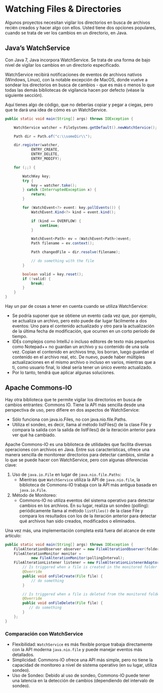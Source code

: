 # Watching Files & Directories

Algunos proyectos necesitan vigilar los directorios en busca de archivos recién creados y hacer algo con ellos. Usted tiene dos opciones populares, cuando se trata de ver los cambios en un directorio, en Java.

## Java’s WatchService

Con Java 7, Java incorpora WatchService. Se trata de una forma de bajo nivel de vigilar los cambios en un directorio especificado.

WatchService recibirá notificaciones de eventos de archivos nativos (Windows, Linux), con la notable excepción de MacOS, donde vuelve a sondear los directorios en busca de cambios - que es más o menos lo que todas las demás bibliotecas de vigilancia hacen por defecto (véase la siguiente sección).

Aquí tienes algo de código, que no deberías copiar y pegar a ciegas, pero que te dará una idea de cómo es un WatchService.

```java
public static void main(String[] args) throws IOException {

    WatchService watcher = FileSystems.getDefault().newWatchService();

    Path dir = Path.of("c:\\someDir\\");

    dir.register(watcher,
            ENTRY_CREATE,
            ENTRY_DELETE,
            ENTRY_MODIFY);

    for (;;) {

        WatchKey key;
        try {
            key = watcher.take();
        } catch (InterruptedException x) {
            return;
        }

        for (WatchEvent<?> event: key.pollEvents()) {
            WatchEvent.Kind<?> kind = event.kind();

            if (kind == OVERFLOW) {
                continue;
            }

            WatchEvent<Path> ev = (WatchEvent<Path>)event;
            Path filename = ev.context();

            Path changedFile = dir.resolve(filename);

            // do something with the file
        }

        boolean valid = key.reset();
        if (!valid) {
            break;
        }
    }
}
```

Hay un par de cosas a tener en cuenta cuando se utiliza WatchService:

- Se podría suponer que se obtiene un evento cada vez que, por ejemplo, se actualiza un archivo, pero esto puede dar lugar fácilmente a dos eventos: Uno para el contenido actualizado y otro para la actualización de la última fecha de modificación, que ocurren en un corto período de tiempo.
- IDEs complejos como IntelliJ o incluso editores de texto más pequeños como Notepad++ no guardan un archivo y su contenido de una sola vez. Copian el contenido en archivos tmp, los borran, luego guardan el contenido en el archivo real, etc. De nuevo, puede haber múltiples actualizaciones en el mismo archivo o incluso en varios, mientras que a ti, como usuario final, lo ideal sería tener un único evento actualizado.
- Por lo tanto, tendrá que aplicar algunas soluciones.

## Apache Commons-IO

Hay otra biblioteca que te permite vigilar los directorios en busca de cambios entrantes: Commons IO. Tiene la API más sencilla desde una perspectiva de uso, pero difiere en dos aspectos de WatchService:

- Sólo funciona con java.io.Files, no con java.nio.file.Paths.
- Utiliza el sondeo, es decir, llama al método listFiles() de la clase File y compara la salida con la salida de listFiles() de la iteración anterior para ver qué ha cambiado.

Apache Commons-IO es una biblioteca de utilidades que facilita diversas operaciones con archivos en Java. Entre sus características, ofrece una manera sencilla de monitorear directorios para detectar cambios, similar a lo que se puede hacer con WatchService, pero con algunas diferencias clave:

1. Uso de `java.io.File` en lugar de `java.nio.file.Paths`:
    - Mientras que `WatchService` utiliza la API de `java.nio.file`, la biblioteca de Commons-IO trabaja con la API más antigua basada en `java.io.File`.
2. Método de Monitoreo:
    - Commons-IO no utiliza eventos del sistema operativo para detectar cambios en los archivos. En su lugar, realiza un sondeo (polling): periódicamente llama al método `listFiles()` de la clase File y compara los resultados con los de la iteración anterior para detectar qué archivos han sido creados, modificados o eliminados.

Una vez más, una implementación completa está fuera del alcance de este artículo:

```java
public static void main(String[] args) throws IOException {
    FileAlterationObserver observer = new FileAlterationObserver(folder);
    FileAlterationMonitor monitor =
            new FileAlterationMonitor(pollingInterval);
    FileAlterationListener listener = new FileAlterationListenerAdaptor() {
        // Is triggered when a file is created in the monitored folder
        @Override
        public void onFileCreate(File file) {
            // do something
        }

        // Is triggered when a file is deleted from the monitored folder
        @Override
        public void onFileDelete(File file) {
           // do something
        }
    };
}
```

### Comparación con WatchService

- Flexibilidad: `WatchService` es más flexible porque trabaja directamente con la API moderna `java.nio.file` y puede manejar eventos más detallados.
- Simplicidad: Commons-IO ofrece una API más simple, pero no tiene la capacidad de monitoreo a nivel de sistema operativo (en su lugar, utiliza sondeo).
- Uso de Sondeo: Debido al uso de sondeo, Commons-IO puede tener una latencia en la detección de cambios (dependiendo del intervalo de sondeo).
